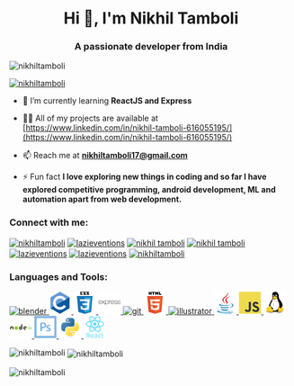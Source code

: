 <h1 align="center">Hi 👋, I'm Nikhil Tamboli</h1>
<h3 align="center">A passionate developer from India</h3>

<p align="left"> <img src="https://komarev.com/ghpvc/?username=nikhiltamboli&label=Profile%20views&color=0e75b6&style=flat" alt="nikhiltamboli" /> </p>

<p align="left"> <a href="https://github.com/ryo-ma/github-profile-trophy&theme=onedark"><img src="https://github-profile-trophy.vercel.app/?username=nikhiltamboli" alt="nikhiltamboli" /></a> </p>

- 🌱 I’m currently learning **ReactJS and Express**

- 👨‍💻 All of my projects are available at [https://www.linkedin.com/in/nikhil-tamboli-616055195/](https://www.linkedin.com/in/nikhil-tamboli-616055195/)

- 📫 Reach me at **nikhiltamboli17@gmail.com**

- ⚡ Fun fact **I love exploring new things in coding and so far I have explored competitive programming, android development, ML and automation apart from web development.**

<h3 align="left">Connect with me:</h3>
<p align="left">
<a href="https://dev.to/nikhiltamboli" target="blank"><img align="center" src="https://raw.githubusercontent.com/rahuldkjain/github-profile-readme-generator/master/src/images/icons/Social/devto.svg" alt="nikhiltamboli" height="30" width="40" /></a>
<a href="https://twitter.com/lazieventions" target="blank"><img align="center" src="https://raw.githubusercontent.com/rahuldkjain/github-profile-readme-generator/master/src/images/icons/Social/twitter.svg" alt="lazieventions" height="30" width="40" /></a>
<a href="https://www.linkedin.com/in/nikhil-tamboli-616055195/" target="blank"><img align="center" src="https://raw.githubusercontent.com/rahuldkjain/github-profile-readme-generator/master/src/images/icons/Social/linked-in-alt.svg" alt="nikhil tamboli" height="30" width="40" /></a>
<a href="https://fb.com/nikhil tamboli" target="blank"><img align="center" src="https://raw.githubusercontent.com/rahuldkjain/github-profile-readme-generator/master/src/images/icons/Social/facebook.svg" alt="nikhil tamboli" height="30" width="40" /></a>
<a href="https://instagram.com/lazieventions" target="blank"><img align="center" src="https://raw.githubusercontent.com/rahuldkjain/github-profile-readme-generator/master/src/images/icons/Social/instagram.svg" alt="lazieventions" height="30" width="40" /></a>
<a href="https://www.youtube.com/c/lazieventions" target="blank"><img align="center" src="https://raw.githubusercontent.com/rahuldkjain/github-profile-readme-generator/master/src/images/icons/Social/youtube.svg" alt="lazieventions" height="30" width="40" /></a>
<a href="https://www.codechef.com/users/nikhiltamboli" target="blank"><img align="center" src="https://cdn.jsdelivr.net/npm/simple-icons@3.1.0/icons/codechef.svg" alt="nikhiltamboli" height="30" width="40" /></a>
</p>

<h3 align="left">Languages and Tools:</h3>
<p align="left"> <a href="https://www.blender.org/" target="_blank" rel="noreferrer"> <img src="https://download.blender.org/branding/community/blender_community_badge_white.svg" alt="blender" width="40" height="40"/> </a> <a href="https://www.cprogramming.com/" target="_blank" rel="noreferrer"> <img src="https://raw.githubusercontent.com/devicons/devicon/master/icons/c/c-original.svg" alt="c" width="40" height="40"/> </a> <a href="https://www.w3schools.com/css/" target="_blank" rel="noreferrer"> <img src="https://raw.githubusercontent.com/devicons/devicon/master/icons/css3/css3-original-wordmark.svg" alt="css3" width="40" height="40"/> </a> <a href="https://expressjs.com" target="_blank" rel="noreferrer"> <img src="https://raw.githubusercontent.com/devicons/devicon/master/icons/express/express-original-wordmark.svg" alt="express" width="40" height="40"/> </a> <a href="https://git-scm.com/" target="_blank" rel="noreferrer"> <img src="https://www.vectorlogo.zone/logos/git-scm/git-scm-icon.svg" alt="git" width="40" height="40"/> </a> <a href="https://www.w3.org/html/" target="_blank" rel="noreferrer"> <img src="https://raw.githubusercontent.com/devicons/devicon/master/icons/html5/html5-original-wordmark.svg" alt="html5" width="40" height="40"/> </a> <a href="https://www.adobe.com/in/products/illustrator.html" target="_blank" rel="noreferrer"> <img src="https://www.vectorlogo.zone/logos/adobe_illustrator/adobe_illustrator-icon.svg" alt="illustrator" width="40" height="40"/> </a> <a href="https://www.java.com" target="_blank" rel="noreferrer"> <img src="https://raw.githubusercontent.com/devicons/devicon/master/icons/java/java-original.svg" alt="java" width="40" height="40"/> </a> <a href="https://developer.mozilla.org/en-US/docs/Web/JavaScript" target="_blank" rel="noreferrer"> <img src="https://raw.githubusercontent.com/devicons/devicon/master/icons/javascript/javascript-original.svg" alt="javascript" width="40" height="40"/> </a> <a href="https://www.linux.org/" target="_blank" rel="noreferrer"> <img src="https://raw.githubusercontent.com/devicons/devicon/master/icons/linux/linux-original.svg" alt="linux" width="40" height="40"/> </a> <a href="https://nodejs.org" target="_blank" rel="noreferrer"> <img src="https://raw.githubusercontent.com/devicons/devicon/master/icons/nodejs/nodejs-original-wordmark.svg" alt="nodejs" width="40" height="40"/> </a> <a href="https://www.photoshop.com/en" target="_blank" rel="noreferrer"> <img src="https://raw.githubusercontent.com/devicons/devicon/master/icons/photoshop/photoshop-line.svg" alt="photoshop" width="40" height="40"/> </a> <a href="https://www.python.org" target="_blank" rel="noreferrer"> <img src="https://raw.githubusercontent.com/devicons/devicon/master/icons/python/python-original.svg" alt="python" width="40" height="40"/> </a> <a href="https://reactjs.org/" target="_blank" rel="noreferrer"> <img src="https://raw.githubusercontent.com/devicons/devicon/master/icons/react/react-original-wordmark.svg" alt="react" width="40" height="40"/> </a> </p>

<p><img align="left" src="https://github-readme-stats.vercel.app/api/top-langs?username=nikhiltamboli&show_icons=true&locale=en&layout=compact" alt="nikhiltamboli" /></p>

<p>&nbsp;<img align="center" src="https://github-readme-stats.vercel.app/api?username=nikhiltamboli&show_icons=true&locale=en" alt="nikhiltamboli" /></p>

<p><img align="center" src="https://github-readme-streak-stats.herokuapp.com/?user=nikhiltamboli&" alt="nikhiltamboli" /></p>
